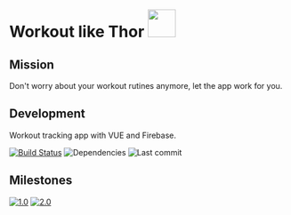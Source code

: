 

# Workout like Thor <img src="https://cldup.com/CnxsnixssB.png" width="50"/>


## Mission 

Don't worry about your workout rutines anymore, let the app work for you.

## Development

Workout tracking app with VUE and Firebase.

[![Build Status](https://travis-ci.org/quicoto/workout-app.svg?branch=master)](https://travis-ci.org/quicoto/workout-app)
![Dependencies](https://img.shields.io/david/quicoto/workout-app?color=#4bc51d)
![Last commit](https://img.shields.io/github/last-commit/quicoto/workout-app)


## Milestones

[![1.0](https://img.shields.io/badge/Milestone-1.0-red?style=for-the-badge)](https://github.com/quicoto/workout-app/milestone/1)
[![2.0](https://img.shields.io/badge/Milestone-2.0-red?style=for-the-badge)](https://github.com/quicoto/workout-app/milestone/2)

